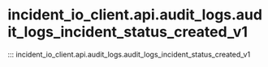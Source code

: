 # incident_io_client.api.audit_logs.audit_logs_incident_status_created_v1

::: incident_io_client.api.audit_logs.audit_logs_incident_status_created_v1
